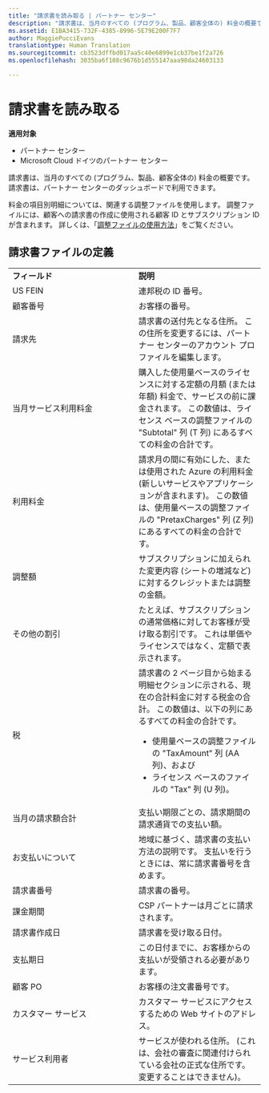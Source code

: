```yaml
---
title: "請求書を読み取る | パートナー センター"
description: "請求書は、当月のすべての (プログラム、製品、顧客全体の) 料金の概要です。 請求書は、パートナー センターのダッシュボードで利用できます。"
ms.assetid: E1BA3415-732F-4385-8996-5E79E200F7F7
author: MaggiePucciEvans
translationtype: Human Translation
ms.sourcegitcommit: cb3523dffbd017aa5c40e6899e1cb37be1f2a726
ms.openlocfilehash: 3035ba6f108c9676b1d555147aaa98da24603133

---
```


# 請求書を読み取る

**適用対象**

-  パートナー センター
-  Microsoft Cloud ドイツのパートナー センター

請求書は、当月のすべての (プログラム、製品、顧客全体の) 料金の概要です。 請求書は、パートナー センターのダッシュボードで利用できます。

料金の項目別明細については、関連する調整ファイルを使用します。 調整ファイルには、顧客への請求書の作成に使用される顧客 ID とサブスクリプション ID が含まれます。 詳しくは、「[調整ファイルの使用方法](use-the-reconciliation-files.md)」をご覧ください。

## 請求書ファイルの定義


<table>
<colgroup>
<col width="50%" />
<col width="50%" />
</colgroup>
<tbody>
<tr class="odd">
<td><strong>フィールド</strong></td>
<td><strong>説明</strong></td>
</tr>
<tr class="even">
<td>US FEIN</td>
<td>連邦税の ID 番号。</td>
</tr>
<tr class="odd">
<td>顧客番号</td>
<td>お客様の番号。</td>
</tr>
<tr class="even">
<td>請求先</td>
<td>請求書の送付先となる住所。 この住所を変更するには、パートナー センターのアカウント プロファイルを編集します。</td>
</tr>
<tr class="odd">
<td>当月サービス利用料金</td>
<td>購入した使用量ベースのライセンスに対する定額の月額 (または年額) 料金で、サービスの前に課金されます。 この数値は、ライセンス ベースの調整ファイルの &quot;Subtotal&quot; 列 (T 列) にあるすべての料金の合計です。</td>
</tr>
<tr class="even">
<td>利用料金</td>
<td>請求月の間に有効にした、または使用された Azure の利用料金 (新しいサービスやアプリケーションが含まれます)。 この数値は、使用量ベースの調整ファイルの &quot;PretaxCharges&quot; 列 (Z 列) にあるすべての料金の合計です。</td>
</tr>
<tr class="odd">
<td>調整額</td>
<td>サブスクリプションに加えられた変更内容 (シートの増減など) に対するクレジットまたは調整の金額。</td>
</tr>
<tr class="even">
<td>その他の割引</td>
<td>たとえば、サブスクリプションの通常価格に対してお客様が受け取る割引です。 これは単価やライセンスではなく、定額で表示されます。</td>
</tr>
<tr class="odd">
<td>税</td>
<td>請求書の 2 ページ目から始まる明細セクションに示される、現在の合計料金に対する税金の合計。 この数値は、以下の列にあるすべての料金の合計です。
<ul>
<li>使用量ベースの調整ファイルの &quot;TaxAmount&quot; 列 (AA 列)、および</li>
<li>ライセンス ベースのファイルの &quot;Tax&quot; 列 (U 列)。</li>
</ul></td>
</tr>
<tr class="even">
<td>当月の請求額合計</td>
<td>支払い期限ごとの、請求期間の請求通貨での支払い額。</td>
</tr>
<tr class="odd">
<td>お支払いについて</td>
<td>地域に基づく、請求書の支払い方法の説明です。 支払いを行うときには、常に請求書番号を含めます。</td>
</tr>
<tr class="even">
<td>請求書番号</td>
<td>請求書の番号。</td>
</tr>
<tr class="odd">
<td>課金期間</td>
<td>CSP パートナーは月ごとに請求されます。</td>
</tr>
<tr class="even">
<td>請求書作成日</td>
<td>請求書を受け取る日付。</td>
</tr>
<tr class="odd">
<td>支払期日</td>
<td>この日付までに、お客様からの支払いが受領される必要があります。</td>
</tr>
<tr class="even">
<td>顧客 PO</td>
<td>お客様の注文書番号です。</td>
</tr>
<tr class="odd">
<td>カスタマー サービス</td>
<td>カスタマー サービスにアクセスするための Web サイトのアドレス。</td>
</tr>
<tr class="even">
<td>サービス利用者</td>
<td>サービスが使われる住所。 (これは、会社の審査に関連付けられている会社の正式な住所です。変更することはできません)。</td>
</tr>
</tbody>
</table>

 

 

 






<!--HONumber=Jan17_HO2-->


